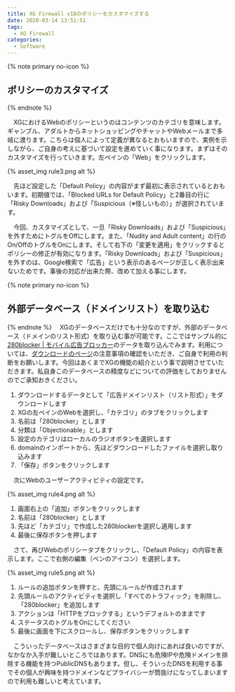 ```yaml
---
title: XG Firewall v18のポリシーをカスタマイズする
date: 2020-03-14 13:51:51
tags:
  - XG Firewall
categories:
  - Software
---
```


{% note primary no-icon %}

## ポリシーのカスタマイズ

{% endnote %}

　XGにおけるWebのポリシーというのはコンテンツのカテゴリを意味します。ギャンブル、アダルトからネットショッピングやチャットやWebメールまで多岐に渡ります。こちらは個人によって定義が異なるとおもいますので、実例を示しながら、ご自身の考えに基づいて設定を進めていく事になります。まずはそのカスタマイズを行っていきます。左ペインの「Web」をクリックします。
<!-- more -->

{% asset_img rule3.png alt %}

　先ほど設定した「Default Policy」の内容がまず最初に表示されているとおもいます。初期値では、「Blocked URLs for Default Policy」と2番目の行に「Risky Downloads」および「Suspicious（※怪しいもの）」が選択されています。

　今回、カスタマイズとして、一旦「Risky Downloads」および「Suspicious」を外すためにトグルをOffにします。また、「Nudity and Adult content」の行のOn/OffのトグルをOnにします。そして右下の「変更を適用」をクリックするとポリシーの修正が有効になります。「Risky Downloads」および「Suspicious」を外すのは、Google検索で「広告」という表示のあるページが正しく表示出来ないためです。事後の対応が出来た際、改めて加える事にします。


{% note primary no-icon %}

## 外部データベース（ドメインリスト）を取り込む

{% endnote %}
　XGのデータベースだけでも十分なのですが、外部のデータベース（ドメインのリスト形式）を取り込む事が可能です。ここではサンプル的に[280blocker | モバイル広告ブロッカー](https://280blocker.net/)のデータを取り込んでみます。利用については、[ダウンロードのページ](https://280blocker.net/download/)の注意事項の確認をいただき、ご自身で利用の判断をお願いします。今回はあくまでXGの機能の紹介という事で説明させていただきます。私自身このデータベースの精度などについての評価をしておりませんのでご承知おきください。

1. ダウンロードするデータとして「広告ドメインリスト（リスト形式）」をダウンロードします
2. XGの左ペインのWebを選択し、「カテゴリ」のタブをクリックします
3. 名前は「280blocker」とします
4. 分類は「Objectionable」とします
5. 設定のカテゴリはローカルのラジオボタンを選択します
6. domainのインポートから、先ほどダウンロードしたファイルを選択し取り込みます
7. 「保存」ボタンをクリックします

　次にWebのユーザーアクティビティの設定です。

{% asset_img rule4.png alt %}

1. 画面右上の「追加」ボタンをクリックします
2. 名前は「280blocker」とします
3. 先ほど「カテゴリ」で作成した280blockerを選択し適用します
4. 最後に保存ボタンを押します

　さて、再びWebのポリシータブをクリックし、「Default Policy」の内容を表示します。ここで右側の編集（ペンのアイコン）を選択します。

{% asset_img rule5.png alt %}

1. ルールの追加ボタンを押すと、先頭にルールが作成されます
2. 先頭ルールのアクティビティを選択し「すべてのトラフィック」を削除し、「280blocker」を追加します
3. アクションは「HTTPをブロックする」というデフォルトのままです
4. ステータスのトグルをOnにしてください
5. 最後に画面を下にスクロールし、保存ボタンをクリックします

　こういったデータベースはさまざまな目的で個人向けにあれば良いのですが、なかなか入手が難しいところではあります。DNSにも危険IPや危険ドメインを排除する機能を持つPublicDNSもあります。但し、そういったDNSを利用する事でその個人が興味を持つドメインなどプライバシーが筒抜けになってしまいますので利用も難しいと考えています。

